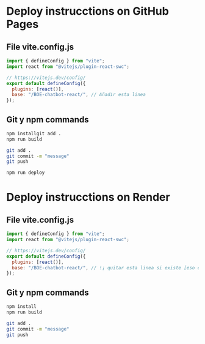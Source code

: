 # Deploy instrucctions on GitHub Pages

## File vite.config.js

```javascript
import { defineConfig } from "vite";
import react from "@vitejs/plugin-react-swc";

// https://vitejs.dev/config/
export default defineConfig({
  plugins: [react()],
  base: "/BOE-chatbot-react/", // Añadir esta linea
});
```

## Git y npm commands

```sh
npm installgit add .
npm run build

git add .
git commit -m "message"
git push

npm run deploy

```

# Deploy instrucctions on Render

## File vite.config.js

```javascript
import { defineConfig } from "vite";
import react from "@vitejs/plugin-react-swc";

// https://vitejs.dev/config/
export default defineConfig({
  plugins: [react()],
  base: "/BOE-chatbot-react/", // !¡ quitar esta linea si existe [eso es para una libreria de javascript para gestionar el deploy on gh-pages]
});
```

## Git y npm commands

```sh
npm install
npm run build

git add .
git commit -m "message"
git push


```
